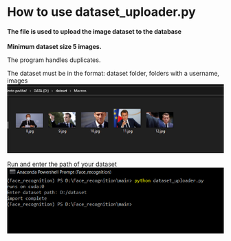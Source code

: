 # How to use dataset_uploader.py

#### The file is used to upload the image dataset to the database

**Minimum dataset size 5 images.**

The program handles duplicates.

The dataset must be in the format: dataset folder, folders with a username, images
![markdown logo](Images/dataset.PNG)

Run and enter the path of your dataset
![markdown logo](Images/dataset_run.PNG)

